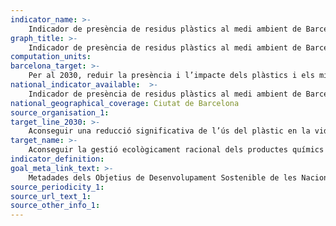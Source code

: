 ```yaml
---
indicator_name: >-
    Indicador de presència de residus plàstics al medi ambient de Barcelona (per determinar)
graph_title: >-
    Indicador de presència de residus plàstics al medi ambient de Barcelona (per determinar)
computation_units: 
barcelona_target: >-
    Per al 2030, reduir la presència i l’impacte dels plàstics i els microplàstics en el medi ambient de Barcelona
national_indicator_available:  >-
    Indicador de presència de residus plàstics al medi ambient de Barcelona (per determinar)
national_geographical_coverage: Ciutat de Barcelona
source_organisation_1: 
target_line_2030: >-
    Aconseguir una reducció significativa de l’ús del plàstic en la vida quotidiana. Valor fita 2030: Pendent de dada
target_name: >-
    Aconseguir la gestió ecològicament racional dels productes químics i de tots els residus al llarg del seu cicle de vida, de conformitat amb els marcs internacionals convinguts, i reduir-ne de manera significativa l’alliberament a l’atmosfera, a l’aigua i al sòl a fi de minimitzar-ne els efectes adversos sobre la salut humana i el medi ambient
indicator_definition:
goal_meta_link_text: >-
    Metadades dels Objetius de Desenvolupament Sostenible de les Nacions Unides (pdf 894kB)
source_periodicity_1: 
source_url_text_1: 
source_other_info_1:
---
```

